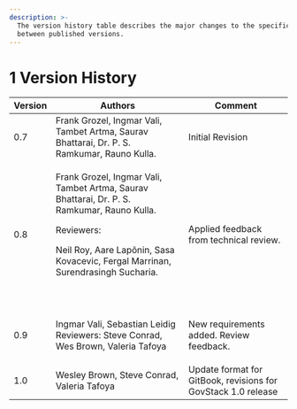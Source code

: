 ```yaml
---
description: >-
  The version history table describes the major changes to the specifications
  between published versions.
---
```


# 1 Version History

| Version | Authors                                                                                                                                                                                                               | Comment                                                       |
| ------- | --------------------------------------------------------------------------------------------------------------------------------------------------------------------------------------------------------------------- | ------------------------------------------------------------- |
| 0.7     | Frank Grozel, Ingmar Vali, Tambet Artma, Saurav Bhattarai, Dr. P. S. Ramkumar, Rauno Kulla.                                                                                                                           | Initial Revision                                              |
| 0.8     | <p>Frank Grozel, Ingmar Vali, Tambet Artma, Saurav Bhattarai, Dr. P. S. Ramkumar, Rauno Kulla.</p><p>Reviewers:</p><p>Neil Roy, Aare Lapõnin, Sasa Kovacevic, Fergal Marrinan, Surendrasingh Sucharia.</p><p><br></p> | Applied feedback from technical review.                       |
| 0.9     | <p>Ingmar Vali, Sebastian Leidig<br>Reviewers: Steve Conrad, Wes Brown, Valeria Tafoya</p>                                                                                                                            | New requirements added. Review feedback.                      |
| 1.0     | Wesley Brown, Steve Conrad, Valeria Tafoya                                                                                                                                                                            | Update format for GitBook, revisions for GovStack 1.0 release |
